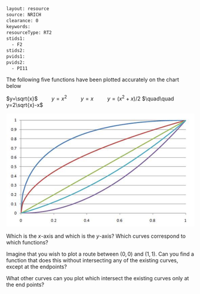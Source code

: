 ````
layout: resource
source: NRICH
clearance: 0
keywords:
resourceType: RT2
stids1:
  - F2
stids2:
pvids1:
pvids2:
  - PI11

````
The following five functions have been plotted accurately on the chart below

$y=\sqrt{x}$ $\quad\quad y=x^2$ $\quad\quad y=x$
$\quad\quad y=(x^2+x)/2$ $\quad\quad y=2\sqrt{x}-x$

<!-- INSERT PICTURE -->
![Curves](curves.jpg)

Which is the $x$-axis and which is the $y$-axis? Which curves correspond to which functions?

Imagine that you wish to plot a route between $(0,0)$ and $(1,1)$. Can you find a function that does this without intersecting any of the existing curves, except at the endpoints?

What other curves can you plot which intersect the existing curves only at the end points? 

<!-- <div class="row-fluid">
<iframe src="http://nrich.maths.org/6493?mobile=1" class="span12 nrich-embed"></iframe>
</div> -->
